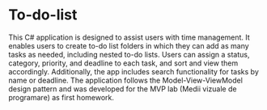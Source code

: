# To-do-list

This C# application is designed to assist users with time management. It enables users to create to-do list folders in which they can add as many tasks as needed, including nested to-do lists. Users can assign a status, category, priority, and deadline to each task, and sort and view them accordingly. Additionally, the app includes search functionality for tasks by name or deadline. The application follows the Model-View-ViewModel design pattern and was developed for the MVP lab (Medii vizuale de programare) as first homework.
